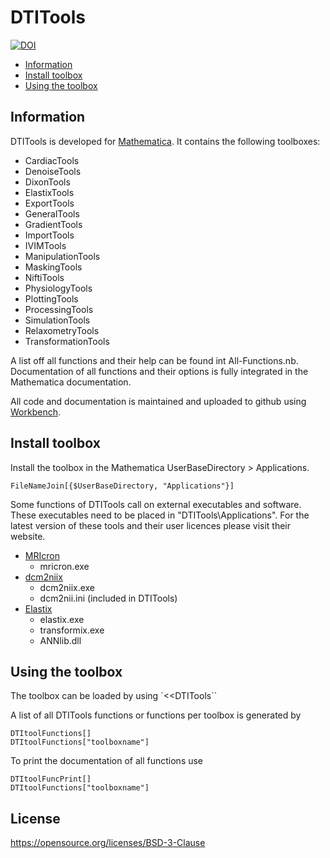 # DTITools

[![DOI](https://zenodo.org/badge/22486/mfroeling/DTITools.svg)](https://zenodo.org/badge/latestdoi/22486/mfroeling/DTITools)

* [Information](#information)
* [Install toolbox](#install-toolbox)
* [Using the toolbox](#using-the-toolbox)

## Information

DTITools is developed for [Mathematica](https://www.wolfram.com/mathematica/).
It contains the following toolboxes:

- CardiacTools
- DenoiseTools
- DixonTools
- ElastixTools
- ExportTools
- GeneralTools
- GradientTools
- ImportTools
- IVIMTools
- ManipulationTools
- MaskingTools
- NiftiTools
- PhysiologyTools
- PlottingTools
- ProcessingTools
- SimulationTools
- RelaxometryTools
- TransformationTools

A list off all functions and their help can be found int All-Functions.nb. Documentation of all functions and their options is fully integrated in the Mathematica documentation.

All code and documentation is maintained and uploaded to github using [Workbench](https://www.wolfram.com/workbench/).

## Install toolbox

Install the toolbox in the Mathematica UserBaseDirectory > Applications.

	FileNameJoin[{$UserBaseDirectory, "Applications"}]


Some functions of DTITools call on external executables and software.
These executables need to be placed in "DTITools\Applications".
For the latest version of these tools and their user licences please visit their website.

* [MRIcron](https://www.nitrc.org/projects/mricron/)
	* mricron.exe
* [dcm2niix](https://github.com/rordenlab/dcm2niix/)
	* dcm2niix.exe
	* dcm2nii.ini (included in DTITools)
* [Elastix](http://elastix.isi.uu.nl/)
	* elastix.exe
	* transformix.exe
	* ANNlib.dll

## Using the toolbox

The toolbox can be loaded by using `<<DTITools``

A list of all DTITools functions or functions per toolbox is generated by 

	DTItoolFunctions[]
	DTItoolFunctions["toolboxname"]
	
To print the documentation of all functions use

	DTItoolFuncPrint[]
	DTItoolFunctions["toolboxname"]
	
## License
https://opensource.org/licenses/BSD-3-Clause